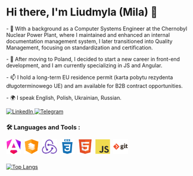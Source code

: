 <div id="header" align="left">
  <h1>Hi there, I'm Liudmyla (Mila) 👋</h1>
  <p>- 🔭  With a background as a Computer Systems Engineer at the Chernobyl Nuclear Power Plant, where I maintained and enhanced an internal documentation management system, I later transitioned into Quality Management, focusing on standardization and certification.</p>
  <p>- 🌱 After moving to Poland, I decided to start a new career in front-end development, and I am currently specializing in JS and Angular.</p>
  <p>- 📫 I hold a long-term EU residence permit (karta pobytu rezydenta długoterminowego UE) and am available for B2B contract opportunities.</p>
  <p>- 🌍 I speak English, Polish, Ukrainian, Russian.</p>
  <div id="socials">
    <a href="https://www.linkedin.com/in/liudmyla-melnychuk/">
      <img src="https://img.shields.io/badge/LinkedIn-blue?style=for-the-badge&logo=linkedin&logoColor=white" alt="LinkedIn"/>
    </a>
    <a href="https://t.me/mila_melnychuk">
      <img src="https://img.shields.io/badge/Telegram-blue?style=for-the-badge&logo=telegram&logoColor=white" alt="Telegram"/>
    </a>
  </div>
</div>

### 🛠 Languages and Tools :

<div>
  <img src="https://github.com/devicons/devicon/blob/master/icons/angular/angular-original.svg" title="Angular" alt="Angular"  width="40" height="40"/>&nbsp;
  <img src="https://github.com/devicons/devicon/blob/master/icons/angularmaterial/angularmaterial-original.svg" title="Angular Material UI" alt="Angular Material UI" width="40" height="40"/>&nbsp;
  <img src="https://github.com/devicons/devicon/blob/master/icons/redux/redux-original.svg" title="Redux" alt="Redux " width="40" height="40"/>&nbsp;
  <img src="https://github.com/devicons/devicon/blob/master/icons/css3/css3-plain-wordmark.svg"  title="CSS3" alt="CSS" width="40" height="40"/>&nbsp;
  <img src="https://github.com/devicons/devicon/blob/master/icons/html5/html5-original.svg" title="HTML5" alt="HTML" width="40" height="40"/>&nbsp;
  <img src="https://github.com/devicons/devicon/blob/master/icons/javascript/javascript-original.svg" title="JavaScript" alt="JavaScript" width="40" height="40"/>&nbsp;
  <img src="https://github.com/devicons/devicon/blob/master/icons/git/git-original-wordmark.svg" title="Git" **alt="Git" width="40" height="40"/>
</div>

###

[![Top Langs](https://github-readme-stats.vercel.app/api/top-langs/?username=milana1726&layout=compact&theme=vision-friendly-dark)](https://github.com/milana1726/github-readme-stats)

###
<!--
**milana1726/milana1726** is a ✨ _special_ ✨ repository because its `README.md` (this file) appears on your GitHub profile.

Here are some ideas to get you started:

- 🔭 I’m currently working on ...
- 🌱 I’m currently learning ...
- 👯 I’m looking to collaborate on ...
- 🤔 I’m looking for help with ...
- 💬 Ask me about ...
- 📫 How to reach me: ...
- 😄 Pronouns: ...
- ⚡ Fun fact: ...
-->
